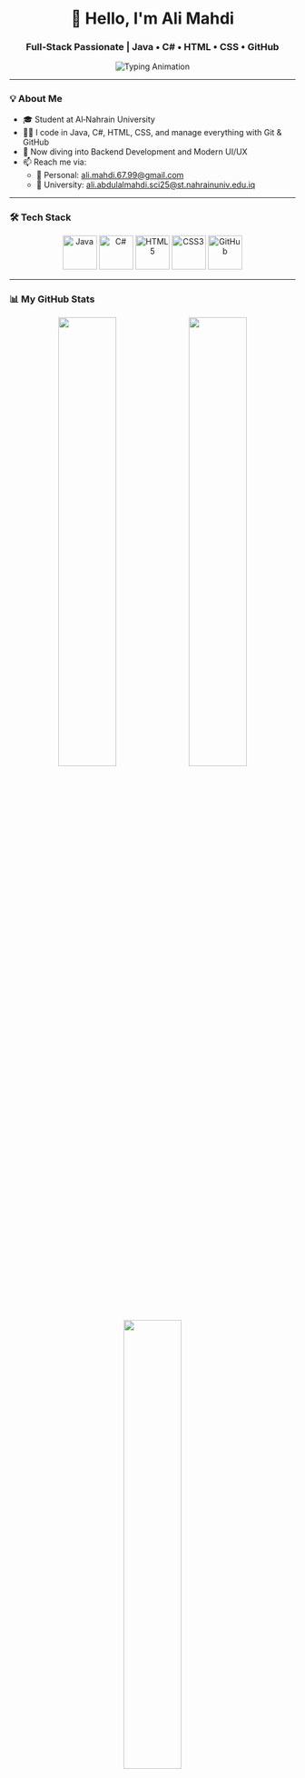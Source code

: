 <h1 align="center">👋 Hello, I'm <b>Ali Mahdi</b></h1>
<h3 align="center">Full‑Stack Passionate | Java • C# • HTML • CSS • GitHub</h3>

<p align="center">
  <img src="https://readme-typing-svg.herokuapp.com?font=Fira+Code&size=24&pause=1500&color=00BFFF&width=600&lines=Crafting+Clean+Code+|+Building+Real+Solutions.;Java+%26+C#+Enthusiast.;Always+Learning+More+%F0%9F%93%9A" alt="Typing Animation" />
</p>

---

### 💡 About Me
- 🎓 Student at Al‑Nahrain University
- 👨‍💻 I code in Java, C#, HTML, CSS, and manage everything with Git & GitHub
- 🌱 Now diving into Backend Development and Modern UI/UX
- 📫 Reach me via:
  - 📧 Personal: ali.mahdi.67.99@gmail.com
  - 🏫 University: ali.abdulalmahdi.sci25@st.nahrainuniv.edu.iq

---

### 🛠️ Tech Stack

<p align="center">
  <img src="https://cdn.jsdelivr.net/gh/devicons/devicon/icons/java/java-original.svg" width="60" height="60" alt="Java"/>
  <img src="https://cdn.jsdelivr.net/gh/devicons/devicon/icons/csharp/csharp-original.svg" width="60" height="60" alt="C#"/>
  <img src="https://cdn.jsdelivr.net/gh/devicons/devicon/icons/html5/html5-original.svg" width="60" height="60" alt="HTML5"/>
  <img src="https://cdn.jsdelivr.net/gh/devicons/devicon/icons/css3/css3-original.svg" width="60" height="60" alt="CSS3"/>
  <img src="https://cdn.jsdelivr.net/gh/devicons/devicon/icons/github/github-original.svg" width="60" height="60" alt="GitHub"/>
</p>

---

### 📊 My GitHub Stats

<div align="center">
  <img src="https://github-readme-stats.vercel.app/api?username=AliDev&show_icons=true&theme=radical&hide_border=true&count_private=true" width="45%"/>
  <img src="https://github-readme-streak-stats.herokuapp.com?user=AliDev&theme=radical&hide_border=true" width="45%"/>
</div>

<div align="center" style="margin-top:10px;">
  <img src="https://github-readme-stats.vercel.app/api/top-langs/?username=AliDev&layout=compact&theme=radical&hide_border=true" width="45%"/>
</div>

---

### 🔥 GitHub Activity Snake

<p align="center">
  <img src="https://raw.githubusercontent.com/AliDev/AliDev/output/github-contribution-grid-snake.svg" alt="Snake Animation" />
</p>

✅ To enable the snake animation:  
name: GitHub Snake
on:
  schedule:
    - cron: '0 * * * *'
jobs:
  build:
    runs-on: ubuntu-latest
    steps:
      - uses: saurabhdaware/github-contribution-snake@main
        with:
          username: ${{ github.repository_owner }}
          color: '00FF7F'
          snake: 'yes'
